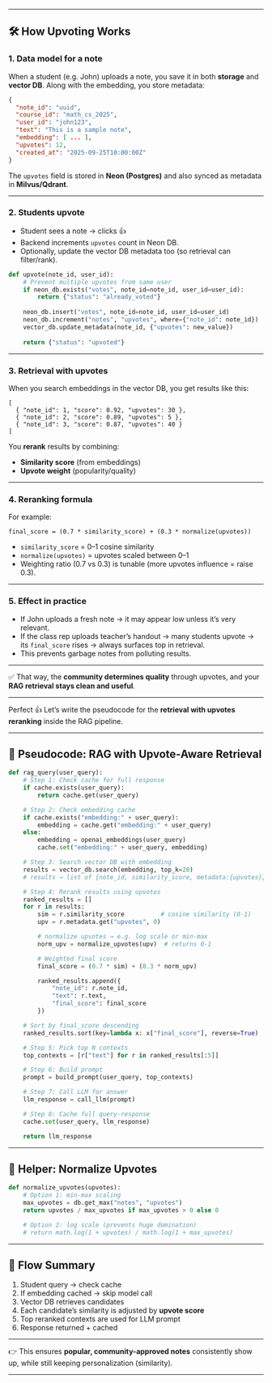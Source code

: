 

---

## 🛠️ How Upvoting Works

### 1. Data model for a note

When a student (e.g. John) uploads a note, you save it in both **storage** and **vector DB**. Along with the embedding, you store metadata:

```json
{
  "note_id": "uuid",
  "course_id": "math_cs_2025",
  "user_id": "john123",
  "text": "This is a sample note",
  "embedding": [ ... ],
  "upvotes": 12,
  "created_at": "2025-09-25T10:00:00Z"
}
```

The `upvotes` field is stored in **Neon (Postgres)** and also synced as metadata in **Milvus/Qdrant**.

---

### 2. Students upvote

* Student sees a note → clicks 👍
* Backend increments `upvotes` count in Neon DB.
* Optionally, update the vector DB metadata too (so retrieval can filter/rank).

```python
def upvote(note_id, user_id):
    # Prevent multiple upvotes from same user
    if neon_db.exists("votes", note_id=note_id, user_id=user_id):
        return {"status": "already_voted"}
    
    neon_db.insert("votes", note_id=note_id, user_id=user_id)
    neon_db.increment("notes", "upvotes", where={"note_id": note_id})
    vector_db.update_metadata(note_id, {"upvotes": new_value})
    
    return {"status": "upvoted"}
```

---

### 3. Retrieval with upvotes

When you search embeddings in the vector DB, you get results like this:

```
[
  { "note_id": 1, "score": 0.92, "upvotes": 30 },
  { "note_id": 2, "score": 0.89, "upvotes": 5 },
  { "note_id": 3, "score": 0.87, "upvotes": 40 }
]
```

You **rerank** results by combining:

* **Similarity score** (from embeddings)
* **Upvote weight** (popularity/quality)

---

### 4. Reranking formula

For example:

```
final_score = (0.7 * similarity_score) + (0.3 * normalize(upvotes))
```

* `similarity_score` = 0–1 cosine similarity
* `normalize(upvotes)` = upvotes scaled between 0–1
* Weighting ratio (0.7 vs 0.3) is tunable (more upvotes influence = raise 0.3).

---

### 5. Effect in practice

* If John uploads a fresh note → it may appear low unless it’s very relevant.
* If the class rep uploads teacher’s handout → many students upvote → its `final_score` rises → always surfaces top in retrieval.
* This prevents garbage notes from polluting results.

---

✅ That way, the **community determines quality** through upvotes, and your **RAG retrieval stays clean and useful**.

---

Perfect 👍 Let’s write the pseudocode for the **retrieval with upvotes reranking** inside the RAG pipeline.

---

## 🔹 Pseudocode: RAG with Upvote-Aware Retrieval

```python
def rag_query(user_query):
    # Step 1: Check cache for full response
    if cache.exists(user_query):
        return cache.get(user_query)

    # Step 2: Check embedding cache
    if cache.exists("embedding:" + user_query):
        embedding = cache.get("embedding:" + user_query)
    else:
        embedding = openai_embeddings(user_query)
        cache.set("embedding:" + user_query, embedding)

    # Step 3: Search vector DB with embedding
    results = vector_db.search(embedding, top_k=20)
    # results → list of {note_id, similarity_score, metadata:{upvotes}}

    # Step 4: Rerank results using upvotes
    ranked_results = []
    for r in results:
        sim = r.similarity_score          # cosine similarity (0-1)
        upv = r.metadata.get("upvotes", 0)

        # normalize upvotes → e.g. log scale or min-max
        norm_upv = normalize_upvotes(upv)  # returns 0-1

        # Weighted final score
        final_score = (0.7 * sim) + (0.3 * norm_upv)

        ranked_results.append({
            "note_id": r.note_id,
            "text": r.text,
            "final_score": final_score
        })

    # Sort by final_score descending
    ranked_results.sort(key=lambda x: x["final_score"], reverse=True)

    # Step 5: Pick top N contexts
    top_contexts = [r["text"] for r in ranked_results[:5]]

    # Step 6: Build prompt
    prompt = build_prompt(user_query, top_contexts)

    # Step 7: Call LLM for answer
    llm_response = call_llm(prompt)

    # Step 8: Cache full query-response
    cache.set(user_query, llm_response)

    return llm_response
```

---

## 🔹 Helper: Normalize Upvotes

```python
def normalize_upvotes(upvotes):
    # Option 1: min-max scaling
    max_upvotes = db.get_max("notes", "upvotes")
    return upvotes / max_upvotes if max_upvotes > 0 else 0

    # Option 2: log scale (prevents huge domination)
    # return math.log(1 + upvotes) / math.log(1 + max_upvotes)
```

---

## 🔹 Flow Summary

1. Student query → check cache
2. If embedding cached → skip model call
3. Vector DB retrieves candidates
4. Each candidate’s similarity is adjusted by **upvote score**
5. Top reranked contexts are used for LLM prompt
6. Response returned + cached

---

👉 This ensures **popular, community-approved notes** consistently show up, while still keeping personalization (similarity).

---



